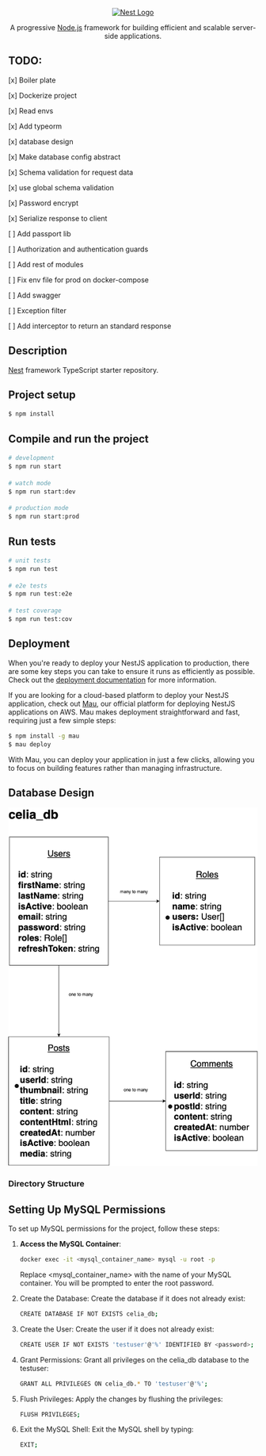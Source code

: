 <p align="center">
  <a href="http://nestjs.com/" target="blank"><img src="https://nestjs.com/img/logo-small.svg" width="120" alt="Nest Logo" /></a>
</p>

[circleci-image]: https://img.shields.io/circleci/build/github/nestjs/nest/master?token=abc123def456
[circleci-url]: https://circleci.com/gh/nestjs/nest

<p align="center">A progressive <a href="http://nodejs.org" target="_blank">Node.js</a> framework for building efficient and scalable server-side applications.</p>
<p align="center">

## TODO:

[x] Boiler plate

[x] Dockerize project

[x] Read envs

[x] Add typeorm

[x] database design

[x] Make database config abstract

[x] Schema validation for request data

[x] use global schema validation

[x] Password encrypt

[x] Serialize response to client

[ ] Add passport lib

[ ] Authorization and authentication guards

[ ] Add rest of modules

[ ] Fix env file for prod on docker-compose

[ ] Add swagger

[ ] Exception filter

[ ] Add interceptor to return an standard response

## Description

[Nest](https://github.com/nestjs/nest) framework TypeScript starter repository.

## Project setup

```bash
$ npm install
```

## Compile and run the project

```bash
# development
$ npm run start

# watch mode
$ npm run start:dev

# production mode
$ npm run start:prod
```

## Run tests

```bash
# unit tests
$ npm run test

# e2e tests
$ npm run test:e2e

# test coverage
$ npm run test:cov
```

## Deployment

When you're ready to deploy your NestJS application to production, there are some key steps you can take to ensure it runs as efficiently as possible. Check out the [deployment documentation](https://docs.nestjs.com/deployment) for more information.

If you are looking for a cloud-based platform to deploy your NestJS application, check out [Mau](https://mau.nestjs.com), our official platform for deploying NestJS applications on AWS. Mau makes deployment straightforward and fast, requiring just a few simple steps:

```bash
$ npm install -g mau
$ mau deploy
```

With Mau, you can deploy your application in just a few clicks, allowing you to focus on building features rather than managing infrastructure.

## Database Design

![Database Diagram](docs/database/celia-db-diagram.png)

### Directory Structure

## Setting Up MySQL Permissions

To set up MySQL permissions for the project, follow these steps:

1. **Access the MySQL Container**:
   ```sh
   docker exec -it <mysql_container_name> mysql -u root -p
   ```
   Replace <mysql_container_name> with the name of your MySQL container. You will be prompted to enter the root password.

2. Create the Database: Create the database if it does not already exist:
    ```sh
    CREATE DATABASE IF NOT EXISTS celia_db;
    ```

3. Create the User: Create the user if it does not already exist:
    ```sh
    CREATE USER IF NOT EXISTS 'testuser'@'%' IDENTIFIED BY <password>;
    ```

4. Grant Permissions: Grant all privileges on the celia_db database to the testuser:
    ```sh
    GRANT ALL PRIVILEGES ON celia_db.* TO 'testuser'@'%';
    ```

5. Flush Privileges: Apply the changes by flushing the privileges:
    ```sh
    FLUSH PRIVILEGES;
    ```

6. Exit the MySQL Shell: Exit the MySQL shell by typing:
    ```sh
    EXIT;
    ```

